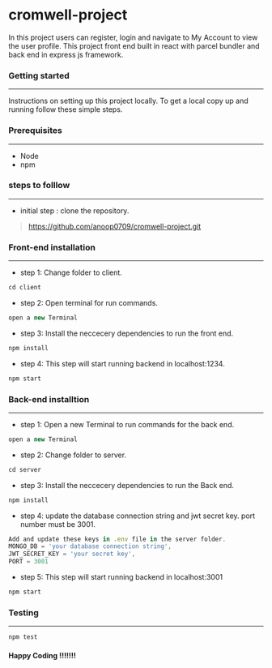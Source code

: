 # cromwell-project

In this project users can register, login and navigate to  My Account to view the user profile. This project front end built in react with parcel bundler and back end in express js framework.

### Getting started
---
Instructions on setting up this project locally. To get a local copy up and running follow these simple steps.

### Prerequisites
---
 - Node
 - npm
 

 ### steps to folllow
 ---
- initial step : clone the repository. 
> https://github.com/anoop0709/cromwell-project.git

### Front-end installation
---
- step 1: Change folder to client.
```js
cd client
```
- step 2: Open terminal for run commands.
```js
open a new Terminal
```
- step 3: Install the neccecery dependencies to run the front end.
```js
npm install
```
- step 4:  This step will start running backend in localhost:1234. 
```js
npm start
```


### Back-end installtion
---

- step 1: Open a new Terminal to run commands for the back end.
```js
open a new Terminal
```
- step 2: Change folder to server.
```js
cd server
```
- step 3: Install the neccecery dependencies to run the Back end.
```js
npm install
```
- step 4: update the database connection string and jwt secret key. port number must be 3001.
```js
Add and update these keys in .env file in the server folder.      
MONGO_DB = 'your database connection string',      
JWT_SECRET_KEY = 'your secret key',
PORT = 3001
```
- step 5: This step will start running backend in localhost:3001 
```js
npm start
```

### Testing
---
```js
npm test
```


#### Happy Coding !!!!!!!

